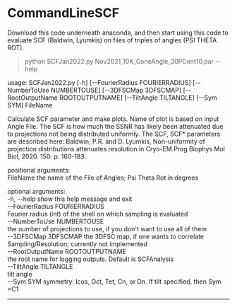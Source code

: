 # CommandLineSCF
Download this code underneath anaconda, and then start using this code to evaluate SCF (Baldwin, Lyumkis) on files of triples of angles (PSI THETA ROT).  



> python SCFJan2022.py Nov2021_10K_ConeAngle_30PCent10.par  --help


usage: SCFJan2022.py [-h] [--FourierRadius FOURIERRADIUS] [--NumberToUse NUMBERTOUSE] [--3DFSCMap 3DFSCMAP] [--RootOutputName ROOTOUTPUTNAME] [--TiltAngle TILTANGLE] [--Sym SYM] FileName  <br />

Calculate SCF parameter and make plots. Name of plot is based on input Angle File. The SCF is how much the SSNR has likely been attenuated due to projections not being distributed uniformly. The SCF, SCF* parameters are described here: Baldwin, P.R. and D. Lyumkis, Non-uniformity of projection distributions attenuates resolution in Cryo-EM.Prog Biophys Mol Biol, 2020. 150: p. 160-183. <br />

positional arguments:<br />
 FileName              the name of the File of Angles; Psi Theta Rot in degrees <br />

optional arguments: <br />
 -h, --help            show this help message and exit <br />
 --FourierRadius FOURIERRADIUS <br />
               Fourier radius (int) of the shell on which sampling is evaluated <br />
 --NumberToUse NUMBERTOUSE <br />
               the number of projections to use, if you don't want to use all of them <br />
 --3DFSCMap 3DFSCMAP   the 3DFSC map, if one wants to correlate Sampling/Resolution; currently not implemented <br />
 --RootOutputName ROOTOUTPUTNAME <br />
                the root name for logging outputs. Default is SCFAnalysis <br />
 --TiltAngle TILTANGLE <br />
                       tilt angle <br />
 --Sym SYM             symmetry: Icos, Oct, Tet, Cn, or Dn. If tilt specified, then Sym =C1   <br />

----------------------------------------------------------------------------------

